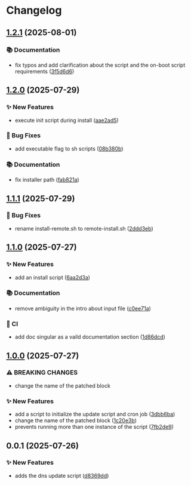 # Changelog

## [1.2.1](https://github.com/slawo/unifios-utilities-dnsmasq-update/compare/v1.2.0...v1.2.1) (2025-08-01)


### 📚 Documentation

* fix typos and add clarification about the script and the on-boot script requirements ([3f5d6d6](https://github.com/slawo/unifios-utilities-dnsmasq-update/commit/3f5d6d62648b071fc9251ab3369327ddb7eefb56))

## [1.2.0](https://github.com/slawo/unifios-utilities-dnsmasq-update/compare/v1.1.1...v1.2.0) (2025-07-29)


### ✨ New Features

* execute init script during install ([aae2ad5](https://github.com/slawo/unifios-utilities-dnsmasq-update/commit/aae2ad591f1e85f776a4180d31c13bf64b9444b0))


### 🐛 Bug Fixes

* add executable flag to sh scripts ([08b380b](https://github.com/slawo/unifios-utilities-dnsmasq-update/commit/08b380b2e0bae37734dcbe0d35c61a4a91872fbb))


### 📚 Documentation

* fix installer path ([fab821a](https://github.com/slawo/unifios-utilities-dnsmasq-update/commit/fab821a30063c8471c4122f34486e41d2192b9f8))

## [1.1.1](https://github.com/slawo/unifios-utilities-dnsmasq-update/compare/v1.1.0...v1.1.1) (2025-07-29)


### 🐛 Bug Fixes

* rename install-remote.sh to remote-install.sh ([2ddd3eb](https://github.com/slawo/unifios-utilities-dnsmasq-update/commit/2ddd3eb60f4e70f3bb969b16334e0fc70eb07c0a))

## [1.1.0](https://github.com/slawo/unifios-utilities-dnsmasq-update/compare/v1.0.0...v1.1.0) (2025-07-27)


### ✨ New Features

* add an install script ([6aa2d3a](https://github.com/slawo/unifios-utilities-dnsmasq-update/commit/6aa2d3afb762c974b034ffa3ebb6cdf136f551f0))


### 📚 Documentation

* remove ambiguity in the intro about input file ([c0ee71a](https://github.com/slawo/unifios-utilities-dnsmasq-update/commit/c0ee71a3036e37ad3164676c3aa4a8505153f120))


### 🚦 CI

* add doc singular as a vaild documentation section ([1d86dcd](https://github.com/slawo/unifios-utilities-dnsmasq-update/commit/1d86dcda81b3cd08e43a61a6caf40daabe4ee819))

## [1.0.0](https://github.com/slawo/unifios-utilities-dnsmasq-update/compare/v0.0.1...v1.0.0) (2025-07-27)


### ⚠ BREAKING CHANGES

* change the name of the patched block

### ✨ New Features

* add a script to initialize the update script and cron job ([3dbb6ba](https://github.com/slawo/unifios-utilities-dnsmasq-update/commit/3dbb6bab880f4978d4c73a265d09f0a3605b3ff7))
* change the name of the patched block ([1c20e3b](https://github.com/slawo/unifios-utilities-dnsmasq-update/commit/1c20e3bc90f84db8619f97e8e01445ea2d778ec9))
* prevents running more than one instance of the script ([7fb2de9](https://github.com/slawo/unifios-utilities-dnsmasq-update/commit/7fb2de9f9714a2e7abbb2bdc82be56918e740444))

## 0.0.1 (2025-07-26)


### ✨ New Features

* adds the dns update script ([d8369dd](https://github.com/slawo/unifios-utilities-dnsmasq-update/commit/d8369dddb7e6c9142d91a046840a854c35e12619))
